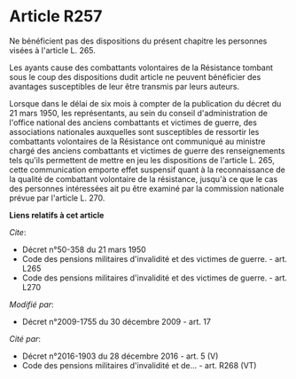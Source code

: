 # Article R257

Ne bénéficient pas des dispositions du présent chapitre les personnes visées à l'article L. 265. 

Les ayants cause des combattants volontaires de la Résistance tombant sous le coup des dispositions dudit article ne peuvent
bénéficier des avantages susceptibles de leur être transmis par leurs auteurs. 

Lorsque dans le délai de six mois à compter de la publication du décret du 21 mars 1950, les représentants, au sein du
conseil d'administration de l'office national des anciens combattants et victimes de guerre, des associations nationales
auxquelles sont susceptibles de ressortir les combattants volontaires de la Résistance ont communiqué au       ministre
chargé des anciens combattants et victimes de guerre des renseignements tels qu'ils permettent de mettre en jeu les
dispositions de l'article L. 265, cette communication emporte effet suspensif quant à la reconnaissance de la qualité de
combattant volontaire de la résistance, jusqu'à ce que le cas des personnes intéressées ait pu être examiné par la commission
nationale prévue par l'article L. 270.

**Liens relatifs à cet article**

_Cite_:

  - Décret n°50-358 du 21 mars 1950
  - Code des pensions militaires d'invalidité et des victimes de guerre. - art. L265
  - Code des pensions militaires d'invalidité et des victimes de guerre. - art. L270

_Modifié par_:

  - Décret n°2009-1755 du 30 décembre 2009 - art. 17

_Cité par_:

  - Décret n°2016-1903 du 28 décembre 2016 - art. 5 (V)
  - Code des pensions militaires d'invalidité et de... - art. R268 (VT)
